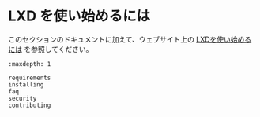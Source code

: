 # LXD を使い始めるには

このセクションのドキュメントに加えて、ウェブサイト上の [LXDを使い始めるには](https://linuxcontainers.org/ja/lxd/getting-started-cli/) を参照してください。

```{toctree}
:maxdepth: 1

requirements
installing
faq
security
contributing
```
